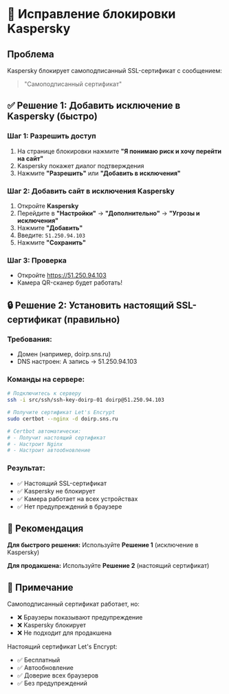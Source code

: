 # 🔧 Исправление блокировки Kaspersky

## Проблема

Kaspersky блокирует самоподписанный SSL-сертификат с сообщением:
> "Самоподписанный сертификат"

## ✅ Решение 1: Добавить исключение в Kaspersky (быстро)

### Шаг 1: Разрешить доступ
1. На странице блокировки нажмите **"Я понимаю риск и хочу перейти на сайт"**
2. Kaspersky покажет диалог подтверждения
3. Нажмите **"Разрешить"** или **"Добавить в исключения"**

### Шаг 2: Добавить сайт в исключения Kaspersky
1. Откройте **Kaspersky**
2. Перейдите в **"Настройки"** → **"Дополнительно"** → **"Угрозы и исключения"**
3. Нажмите **"Добавить"**
4. Введите: `51.250.94.103`
5. Нажмите **"Сохранить"**

### Шаг 3: Проверка
- Откройте https://51.250.94.103
- Камера QR-сканер будет работать!

## 🔒 Решение 2: Установить настоящий SSL-сертификат (правильно)

### Требования:
- Домен (например, doirp.sns.ru)
- DNS настроен: A запись → 51.250.94.103

### Команды на сервере:

```bash
# Подключитесь к серверу
ssh -i src/ssh/ssh-key-doirp-01 doirp@51.250.94.103

# Получите сертификат Let's Encrypt
sudo certbot --nginx -d doirp.sns.ru

# Certbot автоматически:
# - Получит настоящий сертификат
# - Настроит Nginx
# - Настроит автообновление
```

### Результат:
- ✅ Настоящий SSL-сертификат
- ✅ Kaspersky не блокирует
- ✅ Камера работает на всех устройствах
- ✅ Нет предупреждений в браузере

## 🎯 Рекомендация

**Для быстрого решения:** Используйте **Решение 1** (исключение в Kaspersky)

**Для продакшена:** Используйте **Решение 2** (настоящий сертификат)

## 📝 Примечание

Самоподписанный сертификат работает, но:
- ❌ Браузеры показывают предупреждение
- ❌ Kaspersky блокирует
- ❌ Не подходит для продакшена

Настоящий сертификат Let's Encrypt:
- ✅ Бесплатный
- ✅ Автообновление
- ✅ Доверие всех браузеров
- ✅ Без предупреждений

